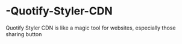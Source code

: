 # -Quotify-Styler-CDN
Quotify Styler CDN is like a magic tool for websites, especially those sharing button
